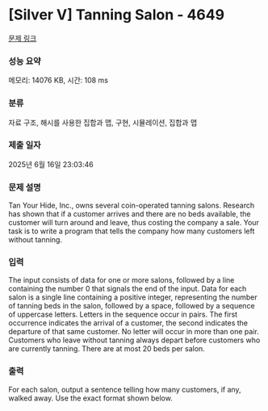 # [Silver V] Tanning Salon - 4649 

[문제 링크](https://www.acmicpc.net/problem/4649) 

### 성능 요약

메모리: 14076 KB, 시간: 108 ms

### 분류

자료 구조, 해시를 사용한 집합과 맵, 구현, 시뮬레이션, 집합과 맵

### 제출 일자

2025년 6월 16일 23:03:46

### 문제 설명

<p>Tan Your Hide, Inc., owns several coin-operated tanning salons. Research has shown that if a customer arrives and there are no beds available, the customer will turn around and leave, thus costing the company a sale. Your task is to write a program that tells the company how many customers left without tanning.</p>

### 입력 

 <p>The input consists of data for one or more salons, followed by a line containing the number 0 that signals the end of the input. Data for each salon is a single line containing a positive integer, representing the number of tanning beds in the salon, followed by a space, followed by a sequence of uppercase letters. Letters in the sequence occur in pairs. The first occurrence indicates the arrival of a customer, the second indicates the departure of that same customer. No letter will occur in more than one pair. Customers who leave without tanning always depart before customers who are currently tanning. There are at most 20 beds per salon.</p>

### 출력 

 <p>For each salon, output a sentence telling how many customers, if any, walked away. Use the exact format shown below.</p>

